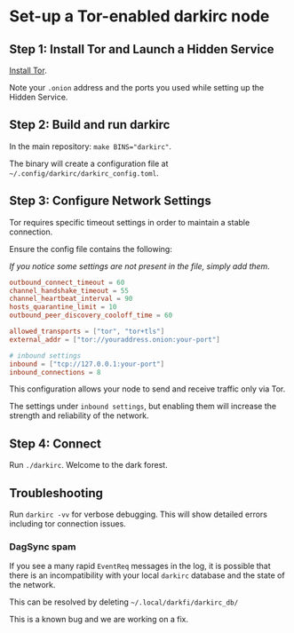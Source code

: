 # Set-up a Tor-enabled darkirc node

## Step 1: Install Tor and Launch a Hidden Service
[Install Tor](https://darkrenaissance.github.io/darkfi/clients/tor_inbound.html).

Note your `.onion` address and the ports you used while setting up the
Hidden Service.

## Step 2: Build and run darkirc

In the main repository: `make BINS="darkirc"`.

The binary will create a configuration file at `~/.config/darkirc/darkirc_config.toml`.

## Step 3: Configure Network Settings

Tor requires specific timeout settings in order to maintain a stable
connection.

Ensure the config file contains the following:

_If you notice some settings are not present in the file, simply add them._

```toml
outbound_connect_timeout = 60
channel_handshake_timeout = 55
channel_heartbeat_interval = 90
hosts_quarantine_limit = 10
outbound_peer_discovery_cooloff_time = 60

allowed_transports = ["tor", "tor+tls"]
external_addr = ["tor://youraddress.onion:your-port"]

# inbound settings
inbound = ["tcp://127.0.0.1:your-port"]
inbound_connections = 8
```

This configuration allows your node to send and receive traffic only via Tor.

The settings under `inbound settings`, but enabling them will increase the strength and 
reliability of the network.

## Step 4: Connect

Run `./darkirc`. Welcome to the dark forest.

## Troubleshooting

Run `darkirc -vv` for verbose debugging. This will show detailed errors including
tor connection issues.

### DagSync spam

If you see a many rapid `EventReq` messages in the log, it is possible that there is
an incompatibility with your local `darkirc` database and the state of the network.

This can be resolved by deleting `~/.local/darkfi/darkirc_db/`

This is a known bug and we are working on a fix.
